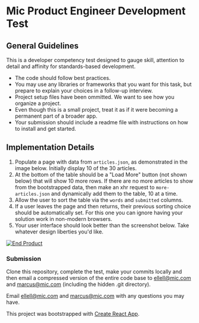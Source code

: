 # Mic Product Engineer Development Test

## General Guidelines
This is a developer competency test designed to gauge skill, attention to detail and affinity for standards-based development.

- The code should follow best practices.
- You may use any libraries or frameworks that you want for this task, but prepare to explain your choices in a follow-up interview.
- Project setup files have been ommitted. We want to see how you organize a project.
- Even though this is a small project, treat it as if it were becoming a permanent part of a broader app.
- Your submission should include a readme file with instructions on how to install and get started.

## Implementation Details
1. Populate a page with data from `articles.json`, as demonstrated in the image below. Initially display 10 of the 30 articles.
1. At the bottom of the table should be a "Load More" button (not shown below) that will show 10 more rows. If there are no more articles to show from the bootstrapped data, then make an xhr request to `more-articles.json` and dynamically add them to the table, 10 at a time.
1. Allow the user to sort the table via the `words` and `submitted` columns.
1. If a user leaves the page and then returns, their previous sorting choice should be automatically set. For this one you can ignore having your solution work in non-modern browsers.
1. Your user interface should look better than the screenshot below. Take whatever design liberties you'd like.

[![End Product](https://bitbucket.org/policymic/dev-test/raw/master/screenshot.png)](https://bitbucket.org/policymic/dev-test/raw/master/screenshot.png)

### Submission
Clone this repository, complete the test, make your commits locally and then email a compressed version of the entire code base to <ellell@mic.com> and <marcus@mic.com> (including the hidden .git directory).

Email <ellell@mic.com> and <marcus@mic.com> with any questions you may have.






This project was bootstrapped with [Create React App](https://github.com/facebookincubator/create-react-app).


